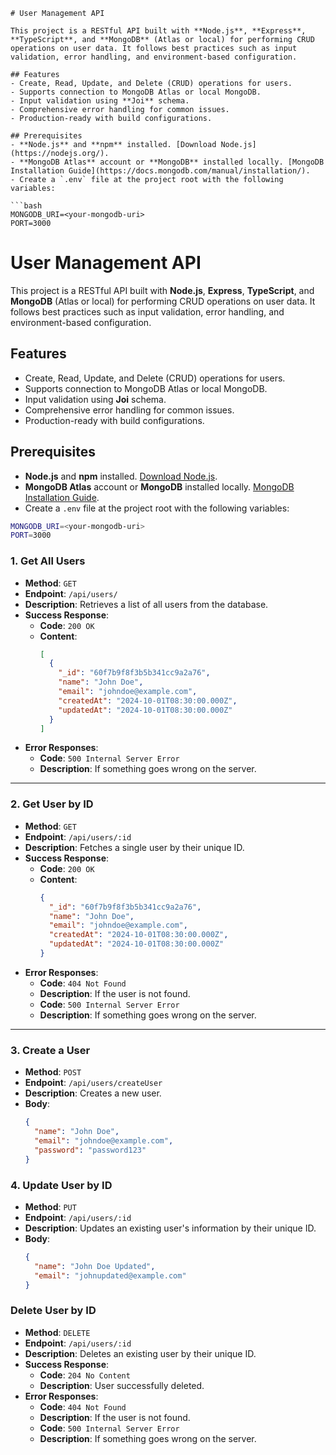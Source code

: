     # User Management API

    This project is a RESTful API built with **Node.js**, **Express**, **TypeScript**, and **MongoDB** (Atlas or local) for performing CRUD operations on user data. It follows best practices such as input validation, error handling, and environment-based configuration.

    ## Features
    - Create, Read, Update, and Delete (CRUD) operations for users.
    - Supports connection to MongoDB Atlas or local MongoDB.
    - Input validation using **Joi** schema.
    - Comprehensive error handling for common issues.
    - Production-ready with build configurations.

    ## Prerequisites
    - **Node.js** and **npm** installed. [Download Node.js](https://nodejs.org/).
    - **MongoDB Atlas** account or **MongoDB** installed locally. [MongoDB Installation Guide](https://docs.mongodb.com/manual/installation/).
    - Create a `.env` file at the project root with the following variables:

    ```bash
    MONGODB_URI=<your-mongodb-uri>
    PORT=3000


# User Management API

This project is a RESTful API built with **Node.js**, **Express**, **TypeScript**, and **MongoDB** (Atlas or local) for performing CRUD operations on user data. It follows best practices such as input validation, error handling, and environment-based configuration.

## Features
- Create, Read, Update, and Delete (CRUD) operations for users.
- Supports connection to MongoDB Atlas or local MongoDB.
- Input validation using **Joi** schema.
- Comprehensive error handling for common issues.
- Production-ready with build configurations.

## Prerequisites
- **Node.js** and **npm** installed. [Download Node.js](https://nodejs.org/).
- **MongoDB Atlas** account or **MongoDB** installed locally. [MongoDB Installation Guide](https://docs.mongodb.com/manual/installation/).
- Create a `.env` file at the project root with the following variables:

```bash
MONGODB_URI=<your-mongodb-uri>
PORT=3000
```

### 1. Get All Users
- **Method**: `GET`
- **Endpoint**: `/api/users/`
- **Description**: Retrieves a list of all users from the database.
- **Success Response**:
  - **Code**: `200 OK`
  - **Content**:
    ```json
    [
      {
        "_id": "60f7b9f8f3b5b341cc9a2a76",
        "name": "John Doe",
        "email": "johndoe@example.com",
        "createdAt": "2024-10-01T08:30:00.000Z",
        "updatedAt": "2024-10-01T08:30:00.000Z"
      }
    ]
    ```
- **Error Responses**:
  - **Code**: `500 Internal Server Error`
  - **Description**: If something goes wrong on the server.

---

### 2. Get User by ID
- **Method**: `GET`
- **Endpoint**: `/api/users/:id`
- **Description**: Fetches a single user by their unique ID.
- **Success Response**:
  - **Code**: `200 OK`
  - **Content**:
    ```json
    {
      "_id": "60f7b9f8f3b5b341cc9a2a76",
      "name": "John Doe",
      "email": "johndoe@example.com",
      "createdAt": "2024-10-01T08:30:00.000Z",
      "updatedAt": "2024-10-01T08:30:00.000Z"
    }
    ```
- **Error Responses**:
  - **Code**: `404 Not Found`
  - **Description**: If the user is not found.
  - **Code**: `500 Internal Server Error`
  - **Description**: If something goes wrong on the server.

---

### 3. Create a User
- **Method**: `POST`
- **Endpoint**: `/api/users/createUser`
- **Description**: Creates a new user.
- **Body**:
  ```json
  {
    "name": "John Doe",
    "email": "johndoe@example.com",
    "password": "password123"
  }

### 4. Update User by ID
- **Method**: `PUT`
- **Endpoint**: `/api/users/:id`
- **Description**: Updates an existing user's information by their unique ID.
- **Body**:
  ```json
  {
    "name": "John Doe Updated",
    "email": "johnupdated@example.com"
  }

### Delete User by ID
- **Method**: `DELETE`
- **Endpoint**: `/api/users/:id`
- **Description**: Deletes an existing user by their unique ID.
- **Success Response**:
  - **Code**: `204 No Content`
  - **Description**: User successfully deleted.
- **Error Responses**:
  - **Code**: `404 Not Found`
  - **Description**: If the user is not found.
  - **Code**: `500 Internal Server Error`
  - **Description**: If something goes wrong on the server.



